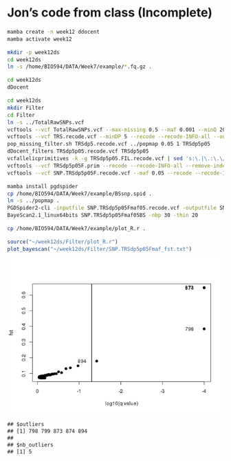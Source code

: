 Jon’s code from class (Incomplete)
================

``` bash
mamba create -n week12 ddocent
mamba activate week12
```

``` bash
mkdir -p week12ds
cd week12ds
ln -s /home/BIO594/DATA/Week7/example/*.fq.gz .
```

``` bash
cd week12ds
dDocent
```

``` bash
cd week12ds
mkdir Filter
cd Filter
ln -s ../TotalRawSNPs.vcf
vcftools --vcf TotalRawSNPs.vcf --max-missing 0.5 --maf 0.001 --minQ 20 --recode --recode-INFO-all --out TRS
vcftools --vcf TRS.recode.vcf --minDP 5 --recode --recode-INFO-all --out TRSdp5
pop_missing_filter.sh TRSdp5.recode.vcf ../popmap 0.05 1 TRSdp5p05
dDocent_filters TRSdp5p05.recode.vcf TRSdp5p05
vcfallelicprimitives -k -g TRSdp5p05.FIL.recode.vcf | sed 's:\.|\.:\.\/\.:g' > TRSdp5p05F.prim
vcftools --vcf TRSdp5p05F.prim --recode --recode-INFO-all --remove-indels --out SNP.TRSdp5p05F
vcftools --vcf SNP.TRSdp5p05F.recode.vcf --maf 0.05 --recode --recode-INFO-all --out SNP.TRSdp5p05Fmaf05
```

``` bash
mamba install pgdspider
cp /home/BIO594/DATA/Week7/example/BSsnp.spid .
ln -s ../popmap .
PGDSpider2-cli -inputfile SNP.TRSdp5p05Fmaf05.recode.vcf -outputfile SNP.TRSdp5p05Fmaf05BS -spid BSsnp.spid 
BayeScan2.1_linux64bits SNP.TRSdp5p05Fmaf05BS -nbp 30 -thin 20
```

``` bash
cp /home/BIO594/DATA/Week7/example/plot_R.r .
```

``` r
source("~/week12ds/Filter/plot_R.r")
plot_bayescan("~/week12ds/Filter/SNP.TRSdp5p05Fmaf_fst.txt")
```

![](JonsCodeFromClass_files/figure-gfm/unnamed-chunk-7-1.png)<!-- -->

    ## $outliers
    ## [1] 798 799 873 874 894
    ## 
    ## $nb_outliers
    ## [1] 5
